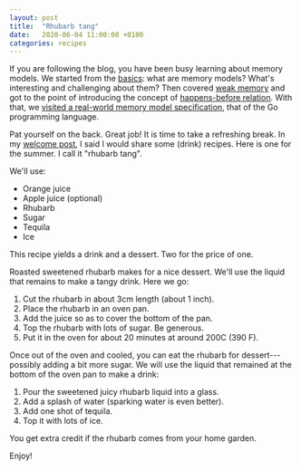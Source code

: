 ```yaml
---
layout: post
title:  "Rhubarb tang"
date:   2020-06-04 11:00:00 +0100
categories: recipes
---
```

If you are following the blog, you have been busy learning about memory models.  We started from the [basics][mmp1]: what are memory models? What's interesting and challenging about them?
Then covered [weak memory][mmp2] and got to the point of introducing the concept of [happens-before relation][mmhb].  With that, we [visited a real-world memory model specification][mmgo], that of the Go programming language.

Pat yourself on the back.  Great job!  It is time to take a refreshing break.
In my [welcome post][fizz], I said I would share some (drink) recipes.  Here is one for the summer.  I call it "rhubarb tang".
<!--more-->

We'll use:

- Orange juice
- Apple juice (optional)
- Rhubarb
- Sugar
- Tequila
- Ice

This recipe yields a drink and a dessert.  Two for the price of one.

Roasted sweetened rhubarb makes for a nice dessert.  We'll use the liquid that remains to make a tangy drink.  Here we go:

1. Cut the rhubarb in about 3cm length (about 1 inch).
2. Place the rhubarb in an oven pan.
3. Add the juice so as to cover the bottom of the pan.
4. Top the rhubarb with lots of sugar.  Be generous.
5. Put it in the oven for about 20 minutes at around 200C (390 F).

Once out of the oven and cooled, you can eat the rhubarb for dessert---possibly adding a bit more sugar.
We will use the liquid that remained at the bottom of the oven pan to make a drink:

1. Pour the sweetened juicy rhubarb liquid into a glass.
2. Add a splash of water (sparking water is even better).
3. Add one shot of tequila.
4. Top it with lots of ice.

You get extra credit if the rhubarb comes from your home garden.

Enjoy!


[fizz]: /recipes/2020/03/04/starting-with-fizz.html
[mmp1]: /programming-languages/2020/03/05/memory-models.html
[mmp2]: /programming-languages/2020/03/06/weak-memory-models.html
[mmhb]: /programming-languages/2020/03/11/mm-hb.html
[mmgo]: /programming-languages/2020/03/12/gomm.html

